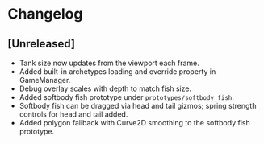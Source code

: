 # Changelog

## [Unreleased]
- Tank size now updates from the viewport each frame.
- Added built-in archetypes loading and override property in GameManager.
- Debug overlay scales with depth to match fish size.
- Added softbody fish prototype under `prototypes/softbody_fish`.
- Softbody fish can be dragged via head and tail gizmos; spring strength controls
  for head and tail added.
- Added polygon fallback with Curve2D smoothing to the softbody fish prototype.

